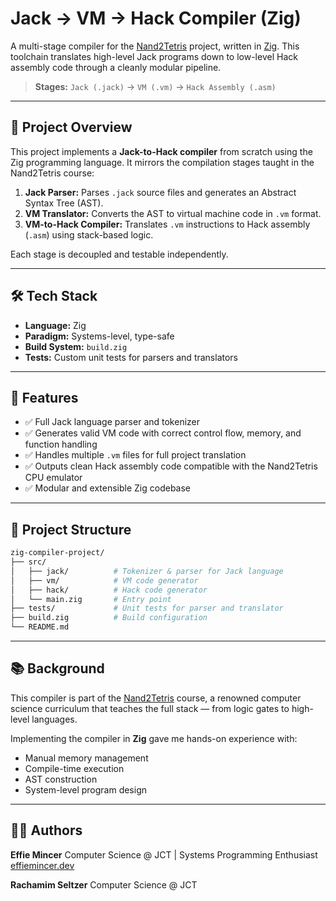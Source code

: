 # Jack → VM → Hack Compiler (Zig)

A multi-stage compiler for the [Nand2Tetris](https://www.nand2tetris.org/) project, written in [Zig](https://ziglang.org/). This toolchain translates high-level Jack programs down to low-level Hack assembly code through a cleanly modular pipeline.

> **Stages:** `Jack (.jack)` → `VM (.vm)` → `Hack Assembly (.asm)`

---

## 🧠 Project Overview

This project implements a **Jack-to-Hack compiler** from scratch using the Zig programming language. It mirrors the compilation stages taught in the Nand2Tetris course:

1. **Jack Parser:** Parses `.jack` source files and generates an Abstract Syntax Tree (AST).
2. **VM Translator:** Converts the AST to virtual machine code in `.vm` format.
3. **VM-to-Hack Compiler:** Translates `.vm` instructions to Hack assembly (`.asm`) using stack-based logic.

Each stage is decoupled and testable independently.

---

## 🛠️ Tech Stack

- **Language:** Zig
- **Paradigm:** Systems-level, type-safe
- **Build System:** `build.zig`
- **Tests:** Custom unit tests for parsers and translators

---

## 🚀 Features

- ✅ Full Jack language parser and tokenizer
- ✅ Generates valid VM code with correct control flow, memory, and function handling
- ✅ Handles multiple `.vm` files for full project translation
- ✅ Outputs clean Hack assembly code compatible with the Nand2Tetris CPU emulator
- ✅ Modular and extensible Zig codebase

---

## 📁 Project Structure

```bash
zig-compiler-project/
├── src/
│   ├── jack/          # Tokenizer & parser for Jack language
│   ├── vm/            # VM code generator
│   ├── hack/          # Hack code generator
│   └── main.zig       # Entry point
├── tests/             # Unit tests for parser and translator
├── build.zig          # Build configuration
└── README.md
````

---

## 📚 Background

This compiler is part of the [Nand2Tetris](https://www.nand2tetris.org/) course, a renowned computer science curriculum that teaches the full stack — from logic gates to high-level languages.

Implementing the compiler in **Zig** gave me hands-on experience with:

* Manual memory management
* Compile-time execution
* AST construction
* System-level program design

---

## 🧑‍💻 Authors

**Effie Mincer**
Computer Science @ JCT | Systems Programming Enthusiast
[effiemincer.dev](https://www.effiemincer.dev)

**Rachamim Seltzer**
Computer Science @ JCT
